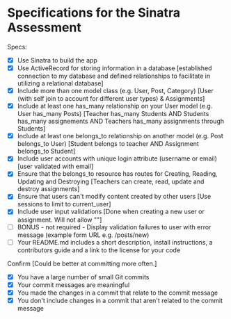 # Specifications for the Sinatra Assessment

Specs:
- [x] Use Sinatra to build the app
- [x] Use ActiveRecord for storing information in a database [established connection to my database and defined relationships to facilitate in utilizing a relational database]
- [x] Include more than one model class (e.g. User, Post, Category) [User (with self join to account for different user types) & Assignments]
- [x] Include at least one has_many relationship on your User model (e.g. User has_many Posts) [Teacher has_many Students AND Students has_many assignements AND Teachers has_many assignments through Students]
- [x] Include at least one belongs_to relationship on another model (e.g. Post belongs_to User) [Student belongs to teacher AND Assignment belongs_to Student]
- [x] Include user accounts with unique login attribute (username or email) [user validated with email]
- [x] Ensure that the belongs_to resource has routes for Creating, Reading, Updating and Destroying [Teachers can create, read, update and destroy assignments]
- [x] Ensure that users can't modify content created by other users [Use sessions to limit to current_user]
- [x] Include user input validations [Done when creating a new user or assignment. Will not allow ""]
- [ ] BONUS - not required - Display validation failures to user with error message (example form URL e.g. /posts/new)
- [ ] Your README.md includes a short description, install instructions, a contributors guide and a link to the license for your code

Confirm [Could be better at committing more often.]
- [x] You have a large number of small Git commits
- [x] Your commit messages are meaningful
- [x] You made the changes in a commit that relate to the commit message
- [x] You don't include changes in a commit that aren't related to the commit message
